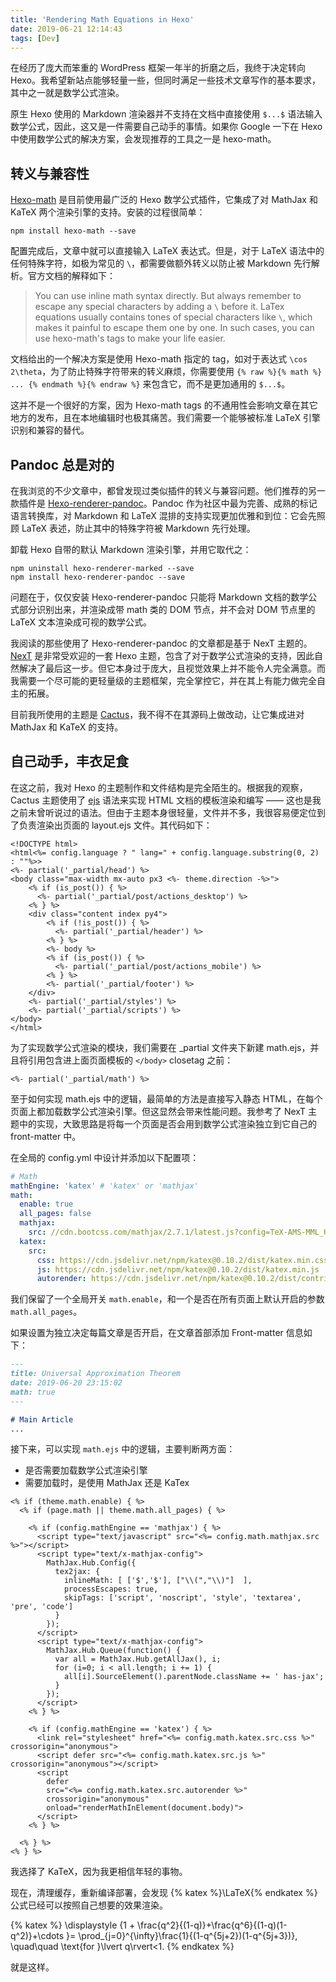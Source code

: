 ```yaml
---
title: 'Rendering Math Equations in Hexo'
date: 2019-06-21 12:14:43
tags: [Dev]
---
```


在经历了庞大而笨重的 WordPress 框架一年半的折磨之后，我终于决定转向 Hexo。我希望新站点能够轻量一些，但同时满足一些技术文章写作的基本要求，其中之一就是数学公式渲染。

原生 Hexo 使用的 Markdown 渲染器并不支持在文档中直接使用 `$...$` 语法输入数学公式，因此，这又是一件需要自己动手的事情。如果你 Google 一下在 Hexo 中使用数学公式的解决方案，会发现推荐的工具之一是 hexo-math。

## 转义与兼容性

[Hexo-math](https://github.com/hexojs/hexo-math) 是目前使用最广泛的 Hexo 数学公式插件，它集成了对 MathJax 和 KaTeX 两个渲染引擎的支持。安装的过程很简单：

```
npm install hexo-math --save
```

配置完成后，文章中就可以直接输入 LaTeX 表达式。但是，对于 LaTeX 语法中的任何特殊字符，如极为常见的 `\`，都需要做额外转义以防止被 Markdown 先行解析。官方文档的解释如下：

> You can use inline math syntax directly. But always remember to escape any special characters by adding a `\` before it. LaTex equations usually contains tones of special characters like `\`, which makes it painful to escape them one by one. In such cases, you can use hexo-math's tags to make your life easier.

文档给出的一个解决方案是使用 Hexo-math 指定的 tag，如对于表达式 `\cos 2\theta`，为了防止特殊字符带来的转义麻烦，你需要使用 `{% raw %}{% math %} ... {% endmath %}{% endraw %}` 来包含它，而不是更加通用的 `$...$`。

这并不是一个很好的方案，因为 Hexo-math tags 的不通用性会影响文章在其它地方的发布，且在本地编辑时也极其痛苦。我们需要一个能够被标准 LaTeX 引擎识别和兼容的替代。

## Pandoc 总是对的

在我浏览的不少文章中，都曾发现过类似插件的转义与兼容问题。他们推荐的另一款插件是 [Hexo-renderer-pandoc](https://github.com/wzpan/hexo-renderer-pandoc)。Pandoc 作为社区中最为完善、成熟的标记语言转换库，对 Markdown 和 LaTeX 混排的支持实现更加优雅和到位：它会先照顾 LaTeX 表述，防止其中的特殊字符被 Markdown 先行处理。

卸载 Hexo 自带的默认 Markdown 渲染引擎，并用它取代之：

```
npm uninstall hexo-renderer-marked --save
npm install hexo-renderer-pandoc --save
```

问题在于，仅仅安装 Hexo-renderer-pandoc 只能将 Markdown 文档的数学公式部分识别出来，并渲染成带 math 类的 DOM 节点，并不会对 DOM 节点里的 LaTeX 文本渲染成可视的数学公式。

我阅读的那些使用了 Hexo-renderer-pandoc 的文章都是基于 NexT 主题的。[NexT](https://github.com/theme-next/hexo-theme-next) 是非常受欢迎的一套 Hexo 主题，包含了对于数学公式渲染的支持，因此自然解决了最后这一步。但它本身过于庞大，且视觉效果上并不能令人完全满意。而我需要一个尽可能的更轻量级的主题框架，完全掌控它，并在其上有能力做完全自主的拓展。

目前我所使用的主题是 [Cactus](https://probberechts.github.io/hexo-theme-cactus/)，我不得不在其源码上做改动，让它集成进对 MathJax 和 KaTeX 的支持。

## 自己动手，丰衣足食

在这之前，我对 Hexo 的主题制作和文件结构是完全陌生的。根据我的观察，Cactus 主题使用了 [ejs](https://ejs.co/) 语法来实现 HTML 文档的模板渲染和编写 —— 这也是我之前未曾听说过的语法。但由于主题本身很轻量，文件并不多，我很容易便定位到了负责渲染出页面的 layout.ejs 文件。其代码如下：

```ejs
<!DOCTYPE html>
<html<%= config.language ? " lang=" + config.language.substring(0, 2) : ""%>>
<%- partial('_partial/head') %>
<body class="max-width mx-auto px3 <%- theme.direction -%>">
    <% if (is_post()) { %>
      <%- partial('_partial/post/actions_desktop') %>
    <% } %>
    <div class="content index py4">
        <% if (!is_post()) { %>
          <%- partial('_partial/header') %>
        <% } %>
        <%- body %>
        <% if (is_post()) { %>
          <%- partial('_partial/post/actions_mobile') %>
        <% } %>
        <%- partial('_partial/footer') %>
    </div>
    <%- partial('_partial/styles') %>
    <%- partial('_partial/scripts') %>
</body>
</html>
```

为了实现数学公式渲染的模块，我们需要在 _partial 文件夹下新建 math.ejs，并且将引用包含进上面页面模板的 `</body>` closetag 之前：

```ejs
<%- partial('_partial/math') %>
```

至于如何实现 math.ejs 中的逻辑，最简单的方法是直接写入静态 HTML，在每个页面上都加载数学公式渲染引擎。但这显然会带来性能问题。我参考了 NexT 主题中的实现，大致思路是将每一个页面是否会用到数学公式渲染独立到它自己的 front-matter 中。

在全局的 config.yml 中设计并添加以下配置项：

```yml
# Math
mathEngine: 'katex' # 'katex' or 'mathjax'
math:
  enable: true
  all_pages: false
  mathjax:
    src: //cdn.bootcss.com/mathjax/2.7.1/latest.js?config=TeX-AMS-MML_HTMLorMML
  katex:
    src:
      css: https://cdn.jsdelivr.net/npm/katex@0.10.2/dist/katex.min.css
      js: https://cdn.jsdelivr.net/npm/katex@0.10.2/dist/katex.min.js
      autorender: https://cdn.jsdelivr.net/npm/katex@0.10.2/dist/contrib/auto-render.min.js
```

我们保留了一个全局开关 `math.enable`，和一个是否在所有页面上默认开启的参数 `math.all_pages`。

如果设置为独立决定每篇文章是否开启，在文章首部添加 Front-matter 信息如下：

```markdown
---
title: Universal Approximation Theorem
date: 2019-06-20 23:15:02
math: true
---

# Main Article
...
```

接下来，可以实现 `math.ejs` 中的逻辑，主要判断两方面：

- 是否需要加载数学公式渲染引擎
- 需要加载时，是使用 MathJax 还是 KaTex

```ejs
<% if (theme.math.enable) { %>
  <% if (page.math || theme.math.all_pages) { %>

    <% if (config.mathEngine == 'mathjax') { %>
      <script type="text/javascript" src="<%= config.math.mathjax.src %>"></script>
      <script type="text/x-mathjax-config">
        MathJax.Hub.Config({
          tex2jax: {
            inlineMath: [ ['$','$'], ["\\(","\\)"]  ],
            processEscapes: true,
            skipTags: ['script', 'noscript', 'style', 'textarea', 'pre', 'code']
          }
        });
      </script>
      <script type="text/x-mathjax-config">
        MathJax.Hub.Queue(function() {
          var all = MathJax.Hub.getAllJax(), i;
          for (i=0; i < all.length; i += 1) {
            all[i].SourceElement().parentNode.className += ' has-jax';
          }
        });
      </script>
    <% } %>

    <% if (config.mathEngine == 'katex') { %>
      <link rel="stylesheet" href="<%= config.math.katex.src.css %>" crossorigin="anonymous">
      <script defer src="<%= config.math.katex.src.js %>" crossorigin="anonymous"></script>
      <script
        defer
        src="<%= config.math.katex.src.autorender %>"
        crossorigin="anonymous"
        onload="renderMathInElement(document.body)">
      </script>
    <% } %>

  <% } %>
<% } %>
```

我选择了 KaTeX，因为我更相信年轻的事物。

现在，清理缓存，重新编译部署，会发现 {% katex %}\LaTeX{% endkatex %} 公式已经可以按照自己想要的效果渲染。

{% katex %}
\displaystyle {1 +  \frac{q^2}{(1-q)}+\frac{q^6}{(1-q)(1-q^2)}+\cdots }= \prod_{j=0}^{\infty}\frac{1}{(1-q^{5j+2})(1-q^{5j+3})}, \quad\quad \text{for }\lvert q\rvert<1.
{% endkatex %}

就是这样。


